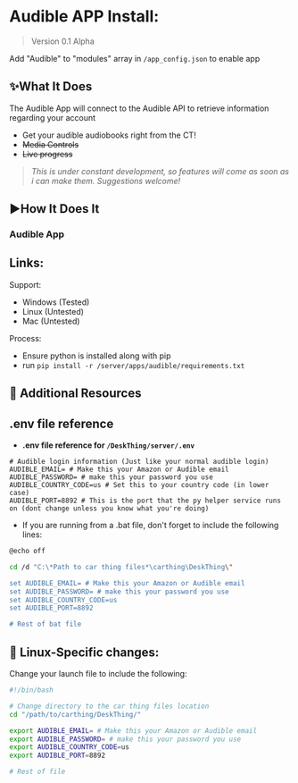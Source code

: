 # Audible APP Install:
> Version 0.1 Alpha

Add "Audible" to "modules" array in `/app_config.json` to enable app
## ✨What It Does

The Audible App will connect to the Audible API to retrieve information regarding your account

- Get your audible audiobooks right from the CT!
- ~~Media Controls~~
- ~~Live progress~~

> *This is under constant development, so features will come as soon as i can make them. Suggestions welcome!*

## ▶️How It Does It

### Audible App

Links:
- 

Support:
- Windows (Tested)
- Linux (Untested)
- Mac (Untested)

Process:
- Ensure python is installed along with pip
- run `pip install -r /server/apps/audible/requirements.txt`

## 📗 Additional Resources


## .env file reference
- **.env file reference for `/DeskThing/server/.env`**
```env
# Audible login information (Just like your normal audible login)
AUDIBLE_EMAIL= # Make this your Amazon or Audible email
AUDIBLE_PASSWORD= # make this your password you use
AUDIBLE_COUNTRY_CODE=us # Set this to your country code (in lower case)
AUDIBLE_PORT=8892 # This is the port that the py helper service runs on (dont change unless you know what you're doing)
```

- If you are running from a .bat file, don't forget to include the following lines:
```sh
@echo off

cd /d "C:\*Path to car thing files*\carthing\DeskThing\"

set AUDIBLE_EMAIL= # Make this your Amazon or Audible email
set AUDIBLE_PASSWORD= # make this your password you use
set AUDIBLE_COUNTRY_CODE=us 
set AUDIBLE_PORT=8892 

# Rest of bat file
```

## 🤖 Linux-Specific changes:

Change your launch file to include the following: 
```sh
#!/bin/bash

# Change directory to the car thing files location
cd "/path/to/carthing/DeskThing/"

export AUDIBLE_EMAIL= # Make this your Amazon or Audible email
export AUDIBLE_PASSWORD= # make this your password you use
export AUDIBLE_COUNTRY_CODE=us 
export AUDIBLE_PORT=8892 

# Rest of file
```